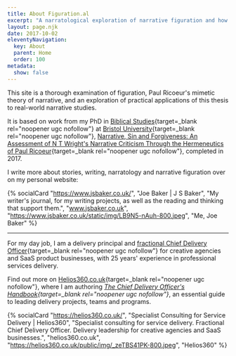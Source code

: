 ```yaml
---
title: About Figuration.al
excerpt: "A narratological exploration of narrative figuration and how stories affect who we are."
layout: page.njk
date: 2017-10-02
eleventyNavigation:
  key: About
  parent: Home
  order: 100
metadata:
  show: false
---
```


This site is a thorough examination of figuration, Paul Ricoeur's mimetic theory of narrative, and an exploration of practical applications of this thesis to real-world narrative studies.

It is based on work from my PhD in [Biblical Studies](http://www.bristol.ac.uk/religion/){target=_blank rel="noopener ugc nofollow"} at [Bristol University](http://www.bristol.ac.uk/){target=_blank rel="noopener ugc nofollow"}, [Narrative, Sin and Forgiveness: An Assessment of N T Wright's Narrative Criticism Through the Hermeneutics of Paul Ricoeur](https://pmt-eu.hosted.exlibrisgroup.com/primo-explore/fulldisplay?docid=44BU_LMS_DS001029670&context=L&vid=44BU_VU1&search_scope=default_scope&tab=default_tab&lang=en_US){target=_blank rel="noopener ugc nofollow"}, completed in 2017.

I write more about stories, writing, narratology and narrative figuration over on my personal website:

{% socialCard "https://www.jsbaker.co.uk/", "Joe Baker | J S Baker", "My writer's journal, for my writing projects, as well as the reading and thinking that support them.", "www.jsbaker.co.uk", "https://www.jsbaker.co.uk/static/img/LB9N5-nAuh-800.jpeg", "Me, Joe Baker" %}

---

For my day job, I am a delivery principal and [fractional Chief Delivery Officer](https://helios360.co.uk/fractional/){target=_blank rel="noopener ugc nofollow"} for creative agencies and SaaS product businesses, with 25 years' experience in professional services delivery.

Find out more on [Helios360.co.uk](https://helios360.co.uk/){target=_blank rel="noopener ugc nofollow"}, where I am authoring *[The Chief Delivery Officer's Handbook](https://helios360.co.uk/handbook/){target=_blank rel="noopener ugc nofollow"}*, an essential guide to leading delivery projects, teams and programs.

{% socialCard "https://helios360.co.uk/", "Specialist Consulting for Service Delivery | Helios360", "Specialist consulting for service delivery. Fractional Chief Delivery Officer. Delivery leadership for creative agencies and SaaS businesses.", "helios360.co.uk", "https://helios360.co.uk/public/img/_zeTBS41PK-800.jpeg", "Helios360" %}